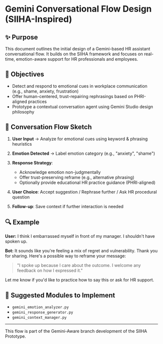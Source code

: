 # Gemini Conversational Flow Design (SIIHA-Inspired)

## ✨ Purpose
This document outlines the initial design of a Gemini-based HR assistant conversational flow. It builds on the SIIHA framework and focuses on real-time, emotion-aware support for HR professionals and employees.

## 🎯 Objectives
- Detect and respond to emotional cues in workplace communication (e.g., shame, anxiety, frustration)
- Offer human-centered, trust-repairing rephrasings based on PHRI-aligned practices
- Prototype a contextual conversation agent using Gemini Studio design philosophy

## 🧠 Conversation Flow Sketch

1. **User Input** → Analyze for emotional cues using keyword & phrasing heuristics
2. **Emotion Detected** → Label emotion category (e.g., "anxiety", "shame")
3. **Response Strategy**:
   - Acknowledge emotion non-judgmentally
   - Offer trust-preserving reframe (e.g., alternative phrasing)
   - Optionally provide educational HR practice guidance (PHRI-aligned)

4. **User Choice**: Accept suggestion / Rephrase further / Ask HR procedural question
5. **Follow-up**: Save context if further interaction is needed

## 🔍 Example

**User:** I think I embarrassed myself in front of my manager. I shouldn't have spoken up.

**Bot:** It sounds like you're feeling a mix of regret and vulnerability. Thank you for sharing. Here's a possible way to reframe your message:

> "I spoke up because I care about the outcome. I welcome any feedback on how I expressed it."

Let me know if you'd like to practice how to say this or ask for HR support.

## 🧩 Suggested Modules to Implement
- `gemini_emotion_analyzer.py`
- `gemini_response_generator.py`
- `gemini_context_manager.py`

---
This flow is part of the Gemini-Aware branch development of the SIIHA Prototype.